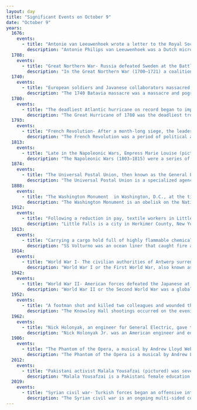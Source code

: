 ```yaml
---
layout: day
title: "Significant Events on October 9"
date: "October 9"
years:
  1676:
    events:
      - title: "Antonie van Leeuwenhoek wrote a letter to the Royal Society describing 'animalcules' – the first known description of protozoa (pictured)."
        description: "Antonie Philips van Leeuwenhoek was a Dutch microbiologist and microscopist in the Golden Age of Dutch science and technology. A largely self-taught man in science, he is commonly known as 'the Father of Microbiology', and one of the first microscopists and microbiologists. Van Leeuwenhoek is best known for his pioneering work in microscopy and for his contributions toward the establishment of microbiology as a scientific discipline."
  1708:
    events:
      - title: "Great Northern War- Russia defeated Sweden at the Battle of Lesnaya on the Russian–Polish border, in present-day Belarus."
        description: "In the Great Northern War (1700–1721) a coalition led by the Tsardom of Russia successfully contested the supremacy of the Swedish Empire in Northern, Central and Eastern Europe. The initial leaders of the anti-Swedish alliance were Peter I of Russia, Frederick IV of Denmark–Norway and Augustus II the Strong of Saxony–Poland–Lithuania. Frederick IV and Augustus II were defeated by Sweden, under Charles XII, and forced out of the alliance in 1700 and 1706 respectively, but rejoined it in 1709 after the defeat of Charles XII at the Battle of Poltava. George I of Great Britain and the Electorate of Hanover joined the coalition in 1714 for Hanover and in 1717 for Britain, and Frederick William I of Brandenburg-Prussia joined it in 1715."
  1740:
    events:
      - title: "European soldiers and Javanese collaborators massacred Chinese Indonesians in the port city of Batavia, modern-day Jakarta."
        description: "The 1740 Batavia massacre was a massacre and pogrom of ethnic Chinese residents of the port city of Batavia, Dutch East Indies, in the Dutch East Indies. It was carried out by European soldiers of the Dutch East India Company and allied members of other Batavian ethnic groups. The violence in the city lasted from 9 October 1740, until 22 October, with minor skirmishes outside the walls continuing late into November that year. Historians have estimated that at least 10,000 ethnic Chinese were massacred; just 600 to 3,000 are believed to have survived."
  1780:
    events:
      - title: "The deadliest Atlantic hurricane on record began to impact the Caribbean, killing at least 20,000 people across the Antilles over the subsequent days."
        description: "The Great Hurricane of 1780 was the deadliest tropical cyclone in the Western Hemisphere. An estimated 22,000 people died throughout the Lesser Antilles when the storm passed through the islands from October 10 to October 16. Specifics on the hurricane's track and strength are unknown, as the official Atlantic hurricane database only goes back to 1851."
  1793:
    events:
      - title: "French Revolution- After a month-long siege, the leaders of Lyon surrendered, ending their revolt against the National Convention."
        description: "The French Revolution was a period of political and societal change in France that began with the Estates General of 1789, and ended with the coup of 18 Brumaire in November 1799 and the formation of the French Consulate. Many of its ideas are considered fundamental principles of liberal democracy, while its values and institutions remain central to modern French political discourse."
  1813:
    events:
      - title: "Late in the Napoleonic Wars, Empress Marie Louise (pictured) issued decrees conscripting tens of thousands of French teenagers, who became known as Marie-Louises."
        description: "The Napoleonic Wars (1803–1815) were a series of conflicts fought between the French First Republic (1803–1804) and First French Empire (1804–1815) under the First Consul and Emperor of the French, Napoleon Bonaparte, and a fluctuating array of European coalitions. The wars originated in political forces arising from the French Revolution (1789–1799) and from the French Revolutionary Wars (1792–1802) and produced a period of French domination over Continental Europe. The wars are categorised as seven conflicts, five named after the coalitions that fought Napoleon, plus two named for their respective theatres- the War of the Third Coalition, War of the Fourth Coalition, War of the Fifth Coalition, War of the Sixth Coalition, War of the Seventh Coalition, the Peninsular War, and the French invasion of Russia."
  1874:
    events:
      - title: "The Universal Postal Union, then known as the General Postal Union, was established with the signing of the Treaty of Bern to unify disparate postal services and regulations so that international mail could be exchanged easily."
        description: "The Universal Postal Union is a specialized agency of the United Nations (UN) that coordinates postal policies among member nations and facilitates a uniform worldwide postal system. It has 192 member states and is headquartered in Bern, Switzerland."
  1888:
    events:
      - title: "The Washington Monument  in Washington, D.C., at the time the world's tallest building, officially opened to the general public."
        description: "The Washington Monument is an obelisk on the National Mall in Washington, D.C., built to commemorate George Washington, a Founding Father of the United States, victorious commander-in-chief of the Continental Army from 1775 to 1783 in the American Revolutionary War, and the first president of the United States from 1789 to 1797. Standing east of the Reflecting Pool and the Lincoln Memorial, the monument is made of bluestone gneiss for the foundation and of granite for the construction. The outside facing consists, due to the interrupted building process, of three different kinds of white marble- in the lower third, marble from Baltimore County, Maryland, followed by a narrow zone of marble from Sheffield, Berkshire County, Massachusetts, and, in the upper part, the so-called Cockeysville Marble. Both 'Maryland Marbles' came from the 'lost' Irish Quarry Town of 'New Texas'. It is both the world's tallest predominantly stone structure and the world's tallest obelisk, standing 554 feet 7+11⁄32 inches (169.046 m) tall, according to U.S. National Geodetic Survey measurements in 2013 and 2014. It is the tallest monumental column in the world if all are measured above their pedestrian entrances. It was the world's tallest structure between 1884 and 1889, after which it was overtaken by the Eiffel Tower, in Paris. Previously, the tallest structures were Lincoln Cathedral and Cologne Cathedral."
  1912:
    events:
      - title: "Following a reduction in pay, textile workers in Little Falls, New York, walked out of their mill, starting a three-month strike."
        description: "Little Falls is a city in Herkimer County, New York, United States. The population was 4,605 at the time of the 2020 census, which is the second-smallest city population in the state, ahead of only the city of Sherrill. The city is built on both sides of the Mohawk River, at a point at which rapids had impeded travel upriver. Transportation through the valley was improved by construction of the Erie Canal, completed in 1825 and connecting the Great Lakes with the Hudson River."
  1913:
    events:
      - title: "Carrying a cargo hold full of highly flammable chemicals, the ocean liner SS Volturno caught fire in the north Atlantic and sank, resulting in 136 deaths."
        description: "SS Volturno was an ocean liner that caught fire and was eventually scuttled in the North Atlantic in October 1913. She was a Royal Line ship under charter to the Uranium Line at the time of the fire. After the ship issued SOS signals, eleven ships came to her aid and, in heavy seas and gale winds, rescued 521 passengers and crewmen. In total 135 people died in the incident, most of them women and children in lifeboats launched unsuccessfully prior to the arrival of the rescue ships."
  1914:
    events:
      - title: "World War I- The civilian authorities of Antwerp surrendered and allowed the German army to capture the city."
        description: "World War I or the First World War, also known as the Great War, was a global conflict between two coalitions- the Allies and the Central Powers. Fighting took place mainly in Europe and the Middle East, as well as in parts of Africa and the Asia-Pacific, and in Europe was characterised by trench warfare; the widespread use of artillery, machine guns, and chemical weapons (gas); and the introductions of tanks and aircraft. World War I was one of the deadliest conflicts in history, resulting in an estimated 10 million military dead and more than 20 million wounded, plus some 10 million civilian dead from causes including genocide. The movement of large numbers of people was a major factor in the deadly Spanish flu pandemic."
  1942:
    events:
      - title: "World War II- American forces defeated the Japanese at the Third Battle of the Matanikau in Guadalcanal, Solomon Islands, reversing the Japanese victory a couple of weeks earlier."
        description: "World War II or the Second World War was a global conflict between two coalitions- the Allies and the Axis powers. Nearly all of the world's countries participated, with many nations mobilising all resources in pursuit of total war. Tanks and aircraft played major roles, enabling the strategic bombing of cities and delivery of the first and only nuclear weapons ever used in war. World War II was the deadliest conflict in history, resulting in 70 to 85 million deaths, more than half of which were civilians. Millions died in genocides, including the Holocaust, and by massacres, starvation, and disease. After the Allied victory, Germany, Austria, Japan, and Korea were occupied, and German and Japanese leaders were tried for war crimes."
  1952:
    events:
      - title: "A footman shot and killed two colleagues and wounded the lady of the house at Knowsley Hall, England."
        description: "The Knowsley Hall shootings occurred on the evening of 9 October 1952 in Knowsley Hall, Merseyside, England. Harold Winstanley, a 19-year-old trainee footman at the house, shot his employer, Lady Derby, and three colleagues. Two of those shot died- the butler, William Stallard, and the under-butler, Douglas Stuart. Winstanley fled the scene, assaulting the chef while doing so, and went to a local pub. He later took a bus into Liverpool, where he surrendered to the police. Winstanley was tried for the two murders and found guilty but insane and committed to Broadmoor Hospital."
  1962:
    events:
      - title: "Nick Holonyak, an engineer for General Electric, gave the first public demonstration of a light-emitting diode."
        description: "Nick Holonyak Jr. was an American engineer and educator. He is noted particularly for his 1962 invention and first demonstration of a semiconductor laser diode that emitted visible light. This device was the forerunner of the first generation of commercial light-emitting diodes (LEDs). He was then working at a General Electric research laboratory near Syracuse, New York. He left General Electric in 1963 and returned to his alma mater, the University of Illinois at Urbana-Champaign, where he later became John Bardeen Endowed Chair in Electrical and Computer Engineering and Physics."
  1986:
    events:
      - title: "The Phantom of the Opera, a musical by Andrew Lloyd Webber and currently the longest-running Broadway show in history, opened in London's West End."
        description: "The Phantom of the Opera is a musical by Andrew Lloyd Webber, lyrics by Charles Hart, additional lyrics by Richard Stilgoe, and a libretto by Lloyd Webber and Stilgoe. Based on the novel by Gaston Leroux, it tells the tragic story of beautiful soprano Christine Daaé, who becomes the obsession of a mysterious and disfigured musical genius living in the subterranean labyrinth beneath the Paris Opéra House."
  2012:
    events:
      - title: "Pakistani activist Malala Yousafzai (pictured) was severely injured by a Taliban gunman in a failed assassination attempt."
        description: "Malala Yousafzai is a Pakistani female education activist, film and television producer, and the 2014 Nobel Peace Prize laureate at the age of 17. She is the youngest Nobel Prize laureate in history, the second Pakistani and the only Pashtun to receive a Nobel Prize. Yousafzai is a human rights advocate for the education of women and children in her native homeland, Swat, where the Pakistani Taliban had at times banned girls from attending school. Her advocacy has grown into an international movement, and according to former Prime Minister Shahid Khaqan Abbasi, she has become Pakistan's 'most prominent citizen.'"
  2019:
    events:
      - title: "Syrian civil war- Turkish forces began an offensive into north-eastern Syria following the withdrawal of U.S. troops from the region."
        description: "The Syrian civil war is an ongoing multi-sided conflict in Syria involving various state and non-state actors. The Syrian Revolution began in March 2011 when popular discontent with the Ba'athist regime ruled by Bashar al-Assad triggered large-scale protests and pro-democracy rallies across Syria, as part of the wider Arab Spring protests in the region. After months of crackdown by the government's security apparatus, various armed rebel groups such as the Free Syrian Army began forming across the country, marking the beginning of the Syrian insurgency. By mid-2012, the insurgency had escalated into a full-blown civil war."
---
```

